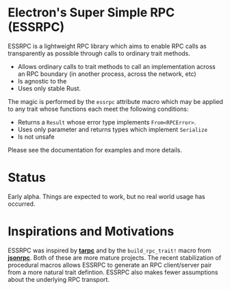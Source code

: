 # Electron's Super Simple RPC (ESSRPC)
ESSRPC is a lightweight RPC library
which aims to enable RPC calls as transparently as possible through
calls to ordinary trait methods.

+  Allows ordinary calls to trait methods to call an implementation across an RPC boundary (in another process, across the network, etc)
+  Is agnostic to the 
+  Uses only stable Rust.

The magic is performed by the `essrpc` attribute macro which may
be applied to any trait whose functions each meet the following conditions:

+ Returns a `Result` whose error type implements `From<RPCError>`.
+ Uses only parameter and returns types which implement `Serialize`
+ Is not unsafe

Please see the documentation for examples and more details.

# Status
Early alpha. Things are expected to work, but no real world usage has occurred.

# Inspirations and Motivations
ESSRPC was inspired by **[tarpc](https://github.com/google/tarpc)** and by the `build_rpc_trait!` macro
from **[jsonrpc](https://github.com/paritytech/jsonrpc)**. Both of these are more mature projects. The recent
stabilization of procedural macros allows ESSRPC to generate an RPC
client/server pair from a more natural trait defintion. ESSRPC also makes
fewer assumptions about the underlying RPC transport.

